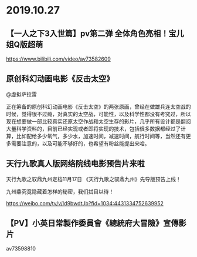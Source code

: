 # 2019.10.27

## 【一人之下3入世篇】pv第二弹 全体角色亮相！宝儿姐Q版超萌

https://www.bilibili.com/video/av73582609


## 原创科幻动画电影《反击太空》

@虚拟萨拉雷                            

正在筹备的原创科幻动画电影《反击太空》的两张原画，曾经在做雄兵连太空战的时候，觉得很不过瘾，对真实的太空战，可能性，以及科学性都没有考究过，所以现在想要做一部比较真实还原太空作战和太空生存的影片，几乎所有设计都是翻阅大量科学资料的，目前已经实现或者即将实现的技术，包括很多数据都经过了计算，比如配给多少氧气，多少水，加速时间，减速时间，航行时间等，当然还有更多需要注意的，以及可能不够好的，也希望有粉丝能提出来哈。






## 天行九歌真人版网络院线电影预告片来啦

天行九歌之驭鼎九州定档11月17日 《天行九歌之驭鼎九州》先导版预告上线！

九州鼎究竟隐藏着怎样的秘密，我们拭目以待！

https://weibo.com/tv/v/Id9bwdtJb?fid=1034:4431334752639952

## 【PV】小英日常製作委員會《總統府大冒險》宣傳影片

av73598810